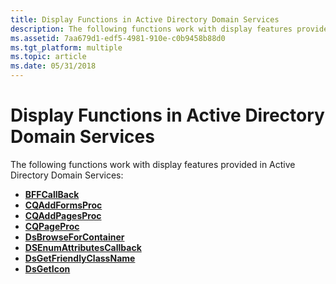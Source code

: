 ```yaml
---
title: Display Functions in Active Directory Domain Services
description: The following functions work with display features provided in Active Directory Domain Services.
ms.assetid: 7aa679d1-edf5-4981-910e-c0b9458b88d0
ms.tgt_platform: multiple
ms.topic: article
ms.date: 05/31/2018
---
```


# Display Functions in Active Directory Domain Services

The following functions work with display features provided in Active Directory Domain Services:

-   [**BFFCallBack**](https://msdn.microsoft.com/library/ms675173(v=VS.85).aspx)
-   [**CQAddFormsProc**](/windows/desktop/api/Cmnquery/nc-cmnquery-lpcqaddformsproc)
-   [**CQAddPagesProc**](/windows/desktop/api/Cmnquery/nc-cmnquery-lpcqaddpagesproc)
-   [**CQPageProc**](/windows/desktop/api/Cmnquery/nc-cmnquery-lpcqpageproc)
-   [**DsBrowseForContainer**](/windows/desktop/api/Dsclient/nf-dsclient-dsbrowseforcontainera)
-   [**DSEnumAttributesCallback**](/windows/desktop/api/Dsclient/nc-dsclient-lpdsenumattributes)
-   [**DsGetFriendlyClassName**](/windows/desktop/api/Dsclient/nf-dsclient-dsgetfriendlyclassname)
-   [**DsGetIcon**](/windows/desktop/api/Dsclient/nf-dsclient-dsgeticon)

 

 




